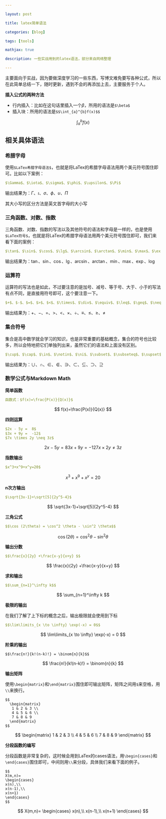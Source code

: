 ```yaml
---

layout: post

title: latex简单语法

categories: [blog]

tags: [tools]

mathjax: true

description: 一些实战用到的latex语法，部分来自网络整理

---
```




主要面向于实战，因为要做深度学习的一些东西，写博文难免要写各种公式，所以在此简单总结一下，随时更新，遇到不会的再添加上去，主要服务于个人。

**插入公式的两种方法**

- 行内插入：比如在这句话里插入一个$\beta$，所用的语法是`$\beta$`
- 插入块：所用的语法是`$$\int_{a}^{b}f(x)$$`

$$
\int_{a}^{b}f(x)
$$



## 相关具体语法

### 希腊字母

使用`$LaTex希腊字母语法$`，也就是将LaTex的希腊字母语法用两个美元符号围住即可。比如以下案例：

```yaml
$\Gamma$、$\iota$、$\sigma$、$\phi$、$\upsilon$、$\Pi$
```

输出结果为：$\Gamma$、$\iota$、$\sigma$、$\phi$、$\upsilon$、$\Pi$

其大小写的区分方法是英文首字母的大小写

### 三角函数、对数、指数

三角函数、对数、指数的写法以及其他符号的语法和字母是一样的，也是使用`$LaTex符号$`，也就是将LaTex的希腊字母语法用两个美元符号围住即可，我们来看下面的案例：

```yaml
$\tan$、$\sin$、$\cos$、$\lg$、$\arcsin$、$\arctan$、$\min$、$\max$、$\exp$、$\log$
```

输出结果为：$\tan$、$\sin$、$\cos$、$\lg$、$\arcsin$、$\arctan$、$\min$、$\max$、$\exp$、$\log$

### **运算符**
运算符的写法也是如此，不过要注意的是加号、减号、等于号、大于、小于的写法有点不同，是直接用符号即可，这个要注意一下。

```yaml
$+$、$-$、$=$、$>$、$<$、$\times$、$\div$、$\equiv$、$\leq$、$\geq$、$\neq$
```

输出结果为：$+$、$-$、$=$、$>$、$<$、$\times$、$\div$、$\equiv$、$\leq$、$\geq$、$\neq$

### **集合符号**
集合是高中数学就会学习的知识，也是非常重要的基础概念，集合的符号也比较多，所以会特地把它们单独列出来，虽然它们的语法和上面没有区别。

```yaml
$\cup$、$\cap$、$\in$、$\notin$、$\ni$、$\subset$、$\subseteq$、$\supset$、$\supseteq$
```

输出结果为：$\cup$、$\cap$、$\in$、$\notin$、$\ni$、$\subset$、$\subseteq$、$\supset$、$\supseteq$

### 数学公式与Markdown Math

**简单函数**

```yaml
函数式：$f(x)=\frac{P(x)}{Q(x)}$
```

$$
f(x)=\frac{P(x)}{Q(x)}
$$

**四则运算**

```yaml
$2x - 5y =  8$  
$3x + 9y =  -12$
$7x \times 2y \neq 3z$
```

$$
2x - 5y =  8 
3x + 9y =  -12
7x \times 2y \neq 3z
$$

**指数输出**

```yaml
$x^3+x^9+x^y=20$
```

$$
x^3+x^9+x^y=20
$$

**n次方输出**

```yaml
$\sqrt{3x-1}+\sqrt[5]{2y^5-4}$
```

$$
\sqrt{3x-1}+\sqrt[5]{2y^5-4}
$$

**三角公式**

```yaml
$$\cos (2\theta) = \cos^2 \theta - \sin^2 \theta$$
```

$$
\cos (2\theta) = \cos^2 \theta - \sin^2 \theta
$$

**输出分数**

```yaml
$$\frac{x}{2y} +\frac{x-y}{x+y} $$
```

$$
\frac{x}{2y} +\frac{x-y}{x+y}
$$

**求和输出**

```yaml
$$\sum_{n=1}^\infty k$$
```

$$
\sum_{n=1}^\infty k
$$

**极限的输出**

在我们了解了上下标的概念之后，输出极限就会使用到下标

```yaml
$$\lim\limits_{x \to \infty} \exp(-x) = 0$$
```

$$
\lim\limits_{x \to \infty} \exp(-x) = 0
$$

**阶乘的输出**

```text
$$\frac{n!}{k!(n-k)!} = \binom{n}{k}$$
```

$$
\frac{n!}{k!(n-k)!} = \binom{n}{k}
$$

**输出矩阵**

使用`\begin{matrix}`和`\end{matrix}`围住即可输出矩阵，矩阵之间用`$`来空格，用`\\`来换行。

```text
$$
  \begin{matrix}
   1 & 2 & 3 \\
   4 & 5 & 6 \\
   7 & 8 & 9
  \end{matrix} 
$$
```

$$
\begin{matrix}
   1 & 2 & 3 \\
   4 & 5 & 6 \\
   7 & 8 & 9
  \end{matrix}
$$

**分段函数的编写**

分段函数是非常复杂的，这时候会用到LaTex的cases语法，用`\begin{cases}`和`\end{cases}`围住即可，中间则用`\\`来分段，具体我们来看下面的例子。

```
$$
X(m,n)=
\begin{cases}
x(n),\\
x(n-1),\\
x(n+1)
\end{cases}
$$
```

$$
X(m,n)=
\begin{cases}
x(n),\\
x(n-1),\\
x(n+1)
\end{cases}
$$

